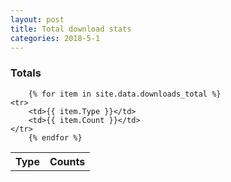 ```yaml
---
layout: post
title: Total download stats
categories: 2018-5-1
---
```


### Totals 

<table>
	<tr>
		<th>Type</th>
		<th>Counts</th>
	</tr>

		{% for item in site.data.downloads_total %}
	<tr>
		<td>{{ item.Type }}</td>
		<td>{{ item.Count }}</td>
	</tr>
		{% endfor %}
</table>

